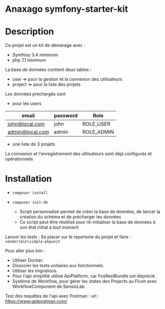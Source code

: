 Anaxago symfony-starter-kit
===================

# Description

Ce projet est un kit de démarage avec :
- Symfony 3.4 minimum
- php 7.1 minimum

La base de données contient deux tables :
- user => pour la gestion et la connexion des utilisateurs 
- project => pour la liste des projets

Les données préchargés sont
- pour les users 

| email     | password    | Role |
| ----------|-------------|--------|
| john@local.com  | john   | ROLE_USER    |
| admin@local.com | admin | ROLE_ADMIN   | 

 - une liste de 3 projets
 
La connexion et l'enregistrement des utilisateurs sont déjà configurés et opérationnels


# Installation
- ```composer install```
- ```composer init-db ```

    - Script personnalisé permet de créer la base de données, de lancer la création du schéma et de précharger les données
    - Ce script peut être réutilisé pour ré-initialiser la base de données à son état initial à tout moment

Lancer les tests : 
Se placer sur le repertoire du projet et faire :
```vendor\bin\simple-phpunit```

Pour aller plus loin : 
- Utiliser Docker.
- Dissocier les tests unitaires aux fonctionnels. 
- Utiliser les migrations.
- Pour l'api simplifié utilisé ApiPlatform, car FosRestBundle est déprécié.
- Système de Workflow, pour gérer les states des Projects au Flush avec WorkflowComponent de SensioLab.

Test des requêtes de l'api avec Postman :
url : https://www.getpostman.com/


